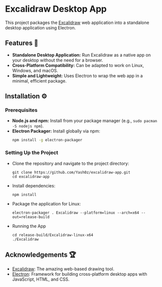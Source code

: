 # Excalidraw Desktop App

This project packages the [Excalidraw](https://excalidraw.com/) web application into a standalone desktop application using Electron.

## Features 🚀

-  **Standalone Desktop Application:** Run Excalidraw as a native app on your desktop without the need for a browser.
-  **Cross-Platform Compatibility:** Can be adapted to work on Linux, Windows, and macOS.
-  **Simple and Lightweight:** Uses Electron to wrap the web app in a minimal, efficient package.

## Installation ⚙️

### Prerequisites

-  **Node.js and npm:** Install from your package manager (e.g., `sudo pacman -S nodejs npm`).
-  **Electron Packager:** Install globally via npm:
   ```bash
   npm install -g electron-packager
   ```

### Setting Up the Project

-  Clone the repository and navigate to the project directory:

       git clone https://github.com/Yash0z/excalidraw-app.git
       cd excalidraw-app

-  Install dependencies:

       npm install

-  Package the application for Linux:

       electron-packager . Excalidraw --platform=linux --arch=x64 --out=release-build

-  Running the App

       cd release-build/Excalidraw-linux-x64
       ./Excalidraw

## Acknowledgements 🏆

-  [Excalidraw](https://github.com/excalidraw/excalidraw): The amazing web-based drawing tool.
-  [Electron](https://github.com/electron/electron): Framework for building cross-platform desktop apps with JavaScript, HTML, and CSS.
